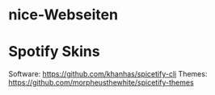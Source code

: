 # nice-Webseiten

# Spotify Skins
Software:   https://github.com/khanhas/spicetify-cli
Themes:     https://github.com/morpheusthewhite/spicetify-themes
